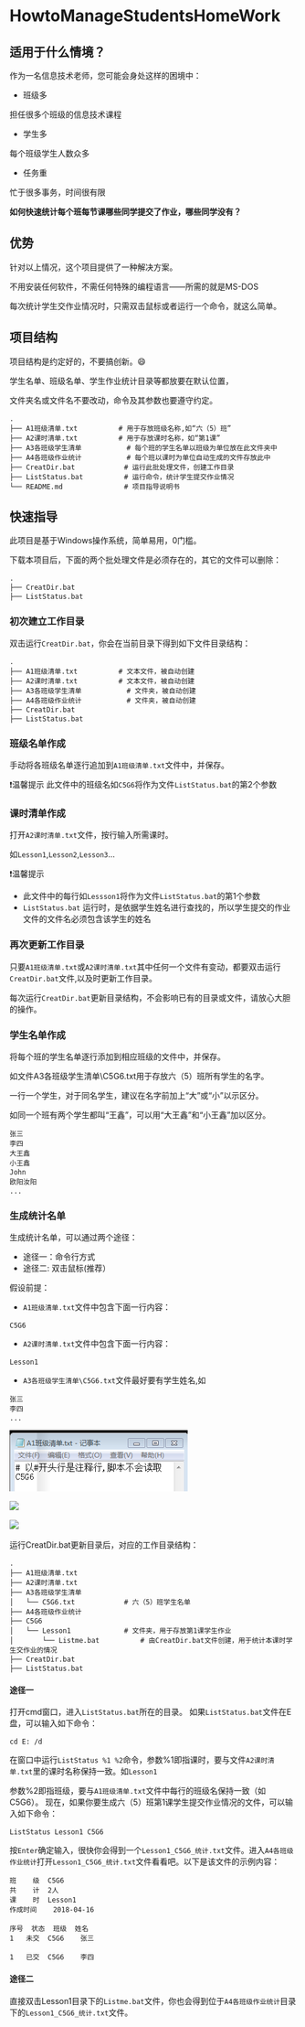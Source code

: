 # HowtoManageStudentsHomeWork

## 适用于什么情境？
作为一名信息技术老师，您可能会身处这样的困境中：

- 班级多

担任很多个班级的信息技术课程
- 学生多

每个班级学生人数众多
- 任务重

忙于很多事务，时间很有限

**如何快速统计每个班每节课哪些同学提交了作业，哪些同学没有？**
## 优势
针对以上情况，这个项目提供了一种解决方案。

不用安装任何软件，不需任何特殊的编程语言——所需的就是MS-DOS

每次统计学生交作业情况时，只需双击鼠标或者运行一个命令，就这么简单。
## 项目结构
项目结构是约定好的，不要搞创新。:smile:

学生名单、班级名单、学生作业统计目录等都放要在默认位置，

文件夹名或文件名不要改动，命令及其参数也要遵守约定。
```
.
├── A1班级清单.txt			# 用于存放班级名称,如“六（5）班”
├── A2课时清单.txt			# 用于存放课时名称，如“第1课”
├── A3各班级学生清单			# 每个班的学生名单以班级为单位放在此文件夹中
├── A4各班级作业统计			# 每个班以课时为单位自动生成的文件存放此中
├── CreatDir.bat			# 运行此批处理文件，创建工作目录
├── ListStatus.bat			# 运行命令，统计学生提交作业情况
└── README.md				# 项目指导说明书

```
## 快速指导
此项目是基于Windows操作系统，简单易用，0门槛。 

下载本项目后，下面的两个批处理文件是必须存在的，其它的文件可以删除：
```
.
├── CreatDir.bat
├── ListStatus.bat

```
### 初次建立工作目录
双击运行`CreatDir.bat`，你会在当前目录下得到如下文件目录结构：
```
.
├── A1班级清单.txt			# 文本文件，被自动创建
├── A2课时清单.txt			# 文本文件，被自动创建
├── A3各班级学生清单			# 文件夹，被自动创建
├── A4各班级作业统计			# 文件夹，被自动创建
├── CreatDir.bat
├── ListStatus.bat
```

### 班级名单作成
手动将各班级名单逐行追加到`A1班级清单.txt`文件中，并保存。

:heavy_exclamation_mark:温馨提示
此文件中的班级名如`C5G6`将作为文件`ListStatus.bat`的第2个参数

### 课时清单作成
打开`A2课时清单.txt`文件，按行输入所需课时。

如`Lesson1`,`Lesson2`,`Lesson3`...

:heavy_exclamation_mark:温馨提示
- 此文件中的每行如`Lessson1`将作为文件`ListStatus.bat`的第1个参数
- `ListStatus.bat` 运行时，是依据学生姓名进行查找的，所以学生提交的作业文件的文件名必须包含该学生的姓名

### 再次更新工作目录
只要`A1班级清单.txt`或`A2课时清单.txt`其中任何一个文件有变动，都要双击运行`CreatDir.bat`文件,以及时更新工作目录。

每次运行`CreatDir.bat`更新目录结构，不会影响已有的目录或文件，请放心大胆的操作。
### 学生名单作成
将每个班的学生名单逐行添加到相应班级的文件中，并保存。

如文件A3各班级学生清单\C5G6.txt用于存放六（5）班所有学生的名字。

一行一个学生，对于同名学生，建议在名字前加上“大”或“小”以示区分。

如同一个班有两个学生都叫“王鑫”，可以用“大王鑫”和“小王鑫”加以区分。

```
张三
李四
大王鑫
小王鑫
John
欧阳汝阳
...
```
### 生成统计名单
生成统计名单，可以通过两个途径：
- 途径一：命令行方式
- 途径二: 双击鼠标(推荐）

假设前提：

- `A1班级清单.txt`文件中包含下面一行内容：
```
C5G6
```
- `A2课时清单.txt`文件中包含下面一行内容：
```
Lesson1
```
- `A3各班级学生清单\C5G6.txt`文件最好要有学生姓名,如
```
张三
李四
...
```
![](A1班级清单-示例.png)

![](A2课时清单-示列.png)

![](C5G6-班级学生名单示列.png)

运行CreatDir.bat更新目录后，对应的工作目录结构：
```
.
├── A1班级清单.txt
├── A2课时清单.txt
├── A3各班级学生清单
│   └── C5G6.txt			# 六（5）班学生名单
├── A4各班级作业统计
├── C5G6
│   └── Lesson1				# 文件夹，用于存放第1课学生作业
│       └── Listme.bat			# 由CreatDir.bat文件创建，用于统计本课时学生交作业的情况
├── CreatDir.bat
├── ListStatus.bat
```
#### 途径一
打开cmd窗口，进入`ListStatus.bat`所在的目录。
如果`ListStatus.bat`文件在E盘，可以输入如下命令：
```
cd E: /d
```
在窗口中运行`ListStatus %1 %2`命令，参数%1即指课时，要与文件`A2课时清单.txt`里的课时名称保持一致。如`Lesson1`

参数%2即指班级，要与`A1班级清单.txt`文件中每行的班级名保持一致（如C5G6）。
现在，如果你要生成六（5）班第1课学生提交作业情况的文件，可以输入如下命令：
```
ListStatus Lesson1 C5G6
```
按`Enter`确定输入，很快你会得到一个`Lesson1_C5G6_统计.txt`文件。进入`A4各班级作业统计`打开`Lesson1_C5G6_统计.txt`文件看看吧。以下是该文件的示例内容：
```
班    级	C5G6
共    计	2人
课    时	Lesson1
作成时间	2018-04-16

序号	状态	班级	姓名
1	未交	C5G6	张三

1	已交	C5G6	李四
```
#### 途径二
直接双击Lesson1目录下的`Listme.bat`文件，你也会得到位于`A4各班级作业统计`目录下的`Lesson1_C5G6_统计.txt`文件。
